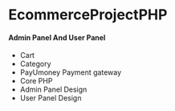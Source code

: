 # EcommerceProjectPHP

<h4>Admin Panel And User Panel</h4>

<ul>
  <li>Cart</li>
  <li>Category</li>
  <li>PayUmoney Payment gateway </li>
  <li>Core PHP </li>
  <li>Admin Panel Design</li>
  <li>User Panel Design</li>
</ul>
